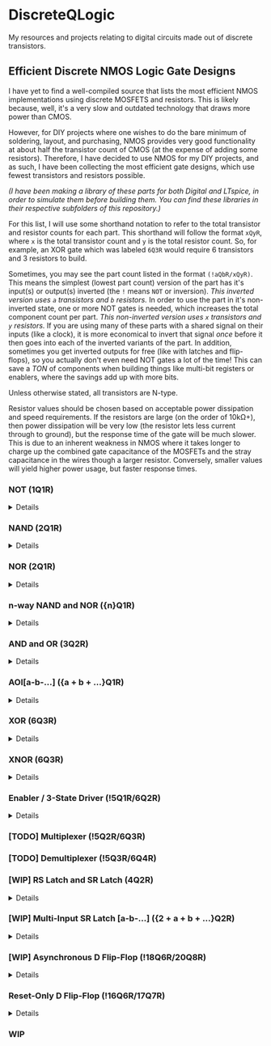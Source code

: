# DiscreteQLogic
My resources and projects relating to digital circuits made out of discrete transistors.

## Efficient Discrete NMOS Logic Gate Designs
I have yet to find a well-compiled source that lists the most efficient NMOS implementations using discrete MOSFETS and resistors. This is likely because, well, it's a very slow and outdated technology that draws more power than CMOS.

However, for DIY projects where one wishes to do the bare minimum of soldering, layout, and purchasing, NMOS provides very good functionality at about half the transistor count of CMOS (at the expense of adding some resistors). Therefore, I have decided to use NMOS for my DIY projects, and as such, I have been collecting the most efficient gate designs, which use fewest transistors and resistors possible.

*(I have been making a library of these parts for both Digital and LTspice, in order to simulate them before building them. You can find these libraries in their respective subfolders of this repository.)*

For this list, I will use some shorthand notation to refer to the total transistor and resistor counts for each part. This shorthand will follow the format `xQyR`, where `x` is the total transistor count and `y` is the total resistor count. So, for example, an XOR gate which was labeled `6Q3R` would require 6 transistors and 3 resistors to build.

Sometimes, you may see the part count listed in the format `(!aQbR/xQyR)`. This means the simplest (lowest part count) version of the part has it's input(s) or output(s) inverted (the `!` means `NOT` or inversion). *This inverted version uses `a` transistors and `b` resistors.* In order to use the part in it's non-inverted state, one or more NOT gates is needed, which increases the total component count per part. *This non-inverted version uses `x` transistors and `y` resistors.* If you are using many of these parts with a shared signal on their inputs (like a clock), it is more economical to invert that signal *once* before it then goes into each of the inverted variants of the part. In addition, sometimes you get inverted outputs for free (like with latches and flip-flops), so you actually don't even need NOT gates a lot of the time! This can save a *TON* of components when building things like multi-bit registers or enablers, where the savings add up with more bits.

Unless otherwise stated, all transistors are N-type.

Resistor values should be chosen based on acceptable power dissipation and speed requirements. If the resistors are large (on the order of 10kΩ+), then power dissipation will be very low (the resistor lets less current through to ground), but the response time of the gate will be much slower. This is due to an inherent weakness in NMOS where it takes longer to charge up the combined gate capacitance of the MOSFETs and the stray capacitance in the wires though a larger resistor. Conversely, smaller values will yield higher power usage, but faster response times.

### NOT (1Q1R)
<details>
<summary>Details</summary>

The simplest gate to construct is a NOT gate (also known as an inverter). This is simply a pullup resistor with a transistor configured to short the output to ground when voltage is applied to it's gate. Make sure you understand how this gate works, because this fundamental principal is the foundation which allows the systematic construction of every other NMOS gate.

<img src="https://github.com/nimaid/DiscreteQLogic/raw/main/Images/Circuits/nm_not.PNG" width="400px" />

</details>

### NAND (2Q1R)
<details>
<summary>Details</summary>

The next step up in complexity is the NAND gate. This is essentially just a NOT gate with an extra transistor in series to ground. This has the effect of only shorting the output to ground if *both* transistors are conducting. This results in the behavior of a NAND gate.

<img src="https://github.com/nimaid/DiscreteQLogic/raw/main/Images/Circuits/nm_nand.PNG" width="400px" />

</details>

### NOR (2Q1R)
<details>
<summary>Details</summary>

The NOR gate is almost exactly the same as the NAND gate, except the second transistor is connected in parallel as opposed to series. This has the effect of shorting the output to ground if *either* transistors are conducting. This results in the behavior of a NOR gate.

<img src="https://github.com/nimaid/DiscreteQLogic/raw/main/Images/Circuits/nm_nor.PNG" width="400px" />

</details>

### n-way NAND and NOR (\{n\}Q1R)
<details>
<summary>Details</summary>

It is possible to efficiently make NAND and NOR gates that have more than 2 inputs without chaining together the above units. This method uses fewer transistors and resistors than simply chaining the 2-way gates together. We do this be applying the same logic that took us from a 1-way NOT gate to 2-way NAND and NOR gates, but instead of putting only 2 transistors in either series or parallel, we put `n` transistors, where `n` is the number of inputs we want.

Here is an 8-way NAND gate.

<img src="https://github.com/nimaid/DiscreteQLogic/raw/main/Images/Circuits/nm_nand8.PNG" height="400px" />

Here is an 8-way NOR gate.

<img src="https://github.com/nimaid/DiscreteQLogic/raw/main/Images/Circuits/nm_nor8.PNG" width="400px" />

</details>

### AND and OR (3Q2R)
<details>
<summary>Details</summary>

The best way to make AND and OR gates happens to be the most straightforward. All we have to do is add a NOT gate after the NAND and NOR gates, as shown.

AND:

<img src="https://github.com/nimaid/DiscreteQLogic/raw/main/Images/Circuits/nm_and.PNG" width="400px" />

OR:

<img src="https://github.com/nimaid/DiscreteQLogic/raw/main/Images/Circuits/nm_or.PNG" width="400px" />

</details>

### AOI[a-b-...] (\{a + b + ...\}Q1R)
<details>
<summary>Details</summary>

The AOI (And-Or-Invert) gate is a bit unusual at first glance, and it is not as well known as the other gates. However, it is essential for building efficient NMOS circuits. This gate acts on "sets" of inputs, and processes them as follows:
- It first runs each "set" of inputs through an `n`-way AND gate, where `n` is the number of inputs in that set.
- The results from all of the AND gates are run through an `m`-way OR gate, where `m` is the number of sets.
- Finally, the output of the OR gate is run through a NOT gate (also called an inverter).

AOI gates are defined by a series of numbers, which specify exactly how many sets of inputs there are, and how many inputs are in each set. Each set can have a different number of inputs, and you can have an many sets as you like. This is in the format `a-b-c-...`, where `a`, `b`, `c`, etc. specify how many inputs each set has, in order. So a `2-3-1` AOI gate would have 3 sets with 2 inputs going to the first AND gate, 3 inputs going to the second AND gate, and the third set has only 1 input that goes directly to the OR gate stage (because AND only makes sense with 2 or more inputs).

Here is an example of an AOI2-2 gate using conventional combinational logic.

<img src="https://github.com/nimaid/DiscreteQLogic/raw/main/Images/Circuits/aoi2-2_function.PNG" width="400px" />

So why do we care about this odd gate as a single unit? Why don't we just use combinations of AND and NOR gates whenever we need to do these types of operations? The answer is that all of these logical operations can be easily implemented in a single NMOS logic block that uses far fewer transistors and resistors to achieve the same behavior.

Here is that same AIO2-2 gate in NMOS logic, using 4Q1R.

<img src="https://github.com/nimaid/DiscreteQLogic/raw/main/Images/Circuits/nm_aoi2-2.PNG" width="400px" />

The way this works is actually very clever. First, observe that this is still arranged with a pullup resistor and transistors that, with some combinations of inputs, shorts to ground. This is the same idea as the NOT gate, and this is where the "inversion" comes from.

Second, observe that there are 2 parallel paths to ground, just like the NOR gate. The only difference is that instead of a single transistor, each path has 2 transistors in series, which is exactly the same method used to construct the NAND gate. Indeed, when either set of series transistors is conducting, the output will be shorted to ground, providing the AND functionality for each set.

Finally, observe that because the sets of series transistors are in parallel with each other, the compound effect of ORing the results of the 2 AND operations is realized.

Here is an example of a 2-1 AOI gate.

<img src="https://github.com/nimaid/DiscreteQLogic/raw/main/Images/Circuits/nm_aoi2-1.PNG" width="400px" />

And just to make sure it makes sense, here is a 2-2-2-2 AOI gate.

<img src="https://github.com/nimaid/DiscreteQLogic/raw/main/Images/Circuits/nm_aoi2-2-2-2.PNG" width="400px" />

As you can see, you can customize the number of sets and their respective input count to fit your specific needs in the same way you can customize the number of inputs to a NAND or NOR gate.

The final transistor count of each AOI gate will be exactly equal to the total number of inputs, and each AOI gate will only ever use a single resistor.

</details>

### XOR (6Q3R)
<details>
<summary>Details</summary>

It is possible to use an AOI2-2 gate and 2 NOT gates to make an extremely elegant XOR gate, as shown below.

<img src="https://github.com/nimaid/DiscreteQLogic/raw/main/Images/Circuits/nm_xor.PNG" width="400px" />

To understand why this works, think about the AOI gate as "a gate that will set it's output to 0 only when a set of inputs is all 1". In this way, we can analyze the truth table of the XOR gate to find which input conditions result in a 0 and test for them with sets of AND gates that have their inputs set to 1 in those conditions.

XOR gate truth table:
```
┌───┬───┬─────┐
│ A │ B │ Out │
╞═══╪═══╪═════╡
│ 0 │ 0 │  0  │
├───┼───┼─────┤
│ 0 │ 1 │  1  │
├───┼───┼─────┤
│ 1 │ 0 │  1  │
├───┼───┼─────┤
│ 1 │ 1 │  0  │
└───┴───┴─────┘
```

We can see that the output is only 0 when both inputs are the same. Therefore, the first AND gate in the AOI2-2 is fed with both inputs directly, so that the output will go to 0 when both inputs are 1. Next, we need the output to also be 0 when both inputs are 0, and we can do this by simply inverting both inputs before feeding them into the second AND gate. Now we have a gate that outputs 0 when the inputs are either both 1 or both 0, and outputs 1 otherwise. This is an XOR gate!

</details>

### XNOR (6Q3R)
<details>
<summary>Details</summary>

We can implement the XNOR gate without using the classic XOR + NOT gate setup. To do so, we simply re-order the NOT gates in our XOR gate design so that the output goes to 0 in each case where the inputs are different, as opposed to the same.

<img src="https://github.com/nimaid/DiscreteQLogic/raw/main/Images/Circuits/nm_xnor.PNG" width="400px" />

</details>

### Enabler / 3-State Driver (!5Q1R/6Q2R)
<details>
<summary>Details</summary>

This component is a bit unique, as it is the only one which *requires* a few P-channel MOSFETs in addition to N-channel ones. This circuit takes 2 inputs, `In` (input) and `en` (enable). When `en` is 1, the output is equal to `In`. However, when `en` is 0, the output is in a state known as "high impedance". This is a state that is neither a 0 (ground) or 1 (VCC), but instead the output is electrically disconnected entirely.

This is extremely useful when you want to have 2 signals occupy the same wire at different times (the most common example being a data bus inside a computer). To understand the reason why we need a special part for this, lets take an example case where we connect the outputs of 2 AND gates to each other directly. If the first was outputting 1 (VCC) and the second was outputting 0 (ground), then there would be a short-circuit through that wire and those 2 AND gates, which would cause the device to malfunction and likely sustain damage. By putting enablers between the outputs and their shared wire, and by *only enabling a single output at a time*, you can avoid such a disaster.

Before showing you the enabler circuit, it will be useful to first understand how a CMOS-based NOT gate works:

<img src="https://github.com/nimaid/DiscreteQLogic/raw/main/Images/Circuits/cm_not.PNG" width="400px" />

The top transistor is P-channel, and the bottom one is N-channel. In the configuration shown, the N-channel MOSFET will conduct (to ground) when VCC (1) is applied to it's gate, and will act like an open switch when it is grounded (0). This works just like in the N-channel NOT gate. However, the P-channel MOSFET behaves in exactly the opposite way. When VCC (1) is applied to it's gate, it acts like an open switch, and it conducts (to VCC) when the gate is grounded (0).

With this understanding, we can see that when `In` is 0, the upper P-channel MOSFET will be conducting to VCC (1), and the lower N-channel MOSFET will be disconnected, resulting in `Out` being only connected to VCC, and therefore a 1. Conversely, when `In` is 1, the P-channel MOSFET will be open and the N-channel one will be conducting to ground, therefore resulting in a 0. This is the fundamental idea behind CMOS, and it is used in the construction of the enabler circuit.

Now, we are ready to look at the *inverted* enabler circuit (5Q1R):

<img src="https://github.com/nimaid/DiscreteQLogic/raw/main/Images/Circuits/nm_enablen.PNG" width="400px" />

The top 2 transistors are P-channel, while the lower two are N-channel. *(This means the circuit uses 3 N-channel MOSFETs and 2 P-channel MOSFETs.)*

First, note how to topmost (P-channel) and bottommost (N-channel) MOSFETs both have their gates connected directly to `In`, just like the CMOS NOT gate. This means that if those other 2 MOSFETs weren't in the way, this circuit would actually *be* a CMOS NOT gate, and would therefore just invert the input signal. (Out = !In) Alone this isn't very special, but those 2 MOSFETs in the middle which seperate these ones from `Out` are what actually make this circuit useful as an enabler.

Those 2 middle MOSFETs are also a P-channel/N-channel pair, but with a single critical change from the CMOS NOT gate. Instead of both of their gates being directly connected, the upper-middle P-channel MOSFET has it's gate input inverted by a NOT gate. This means that when `en` is 1, *both* MOSFETs will conduct, but when `In` is 0, *neither* MOSFET will conduct (both act like an open switch). This means that when `en` is 1, the effect of the topmost and bottommost MOSFETs are uninterrupted and `Out` is equal to `!In`. However, when `en` is 0, `Out` is completely disconnected from both VCC and ground, *regardless* of the state of topmost and bottommost MOSFETs. This results in the desired behavior of an enabler, but with the input inverted.

In situations where an inverted input signal is already available without adding a NOT gate (like the inverted output on a latch or flip-flop), you can simply use this inverted version of the enabler and remove a few components from the design. However, there are often times where you can' get away with that, and absolutely need an enabler with a non-inverted input. In these situations, you have to bite the bullet and add a NOT gate, as shown below.

Non-inverted Enabler (6Q2R):

<img src="https://github.com/nimaid/DiscreteQLogic/raw/main/Images/Circuits/nm_enable.PNG" width="400px" />

</details>

### [TODO] Multiplexer (!5Q2R/6Q3R)

### [TODO] Demultiplexer (!5Q3R/6Q4R) 

### [WIP] RS Latch and SR Latch (4Q2R)
<details>
<summary>Details</summary>

The RS latch is the basic form of memory. [TODO: Add API definition and explain why it's useful.]

RS Latch Diagram:

<img src="https://github.com/nimaid/DiscreteQLogic/raw/main/Images/Circuits/rs_latch.PNG" width="400px" />

[TODO: Add a breakdown of why it works, step-by step. Also explain metastable (invalid) configurations. Also explain that the circuit starts up in a "random" state.]

Here is the RS latch in the logic simulator, using our NMOS components:

<img src="https://github.com/nimaid/DiscreteQLogic/raw/main/Images/Circuits/nm_rs.PNG" width="400px" />

The SR latch is very similar to the RS latch, but it is made of NAND gates instead of NOR gates. In addition, it's inputs are both inverted (active low) and flipped (set on top and reset on bottom). [TODO: Add full API definition and explain why it's useful, especially compared to the RS latch. Note now the inverted inputs are actually useful later on.]

SR Latch Diagram:

<img src="https://github.com/nimaid/DiscreteQLogic/raw/main/Images/Circuits/sr_latch.PNG" width="400px" />

[TODO: Add a step-by-step breakdown that references the RS latch breakdown. Explain that this also starts up in a "random" state.]

Here is the SR latch in the logic simulator, using our NMOS components:

<img src="https://github.com/nimaid/DiscreteQLogic/raw/main/Images/Circuits/nm_sr.PNG" width="400px" />

</details>

### [WIP] Multi-Input SR Latch [a-b-...] (\{2 + a + b + ...\}Q2R)
<details>
<summary>Details</summary>

[TODO: Introduce the concept of a multi-input SR latch, and explain how it could be useful to have 2 signals as input for `!s` and/or `!r`. Explain the numbering convention briefly, saying it is just like the AOI gate. Also explain how to calculate the transistor count.]

Here is a 2-2 SR latch (6Q2R):

<img src="https://github.com/nimaid/DiscreteQLogic/raw/main/Images/Circuits/nm_sr2-2.PNG" width="400px" />

And here is a 1-2 SR latch (5Q2R):

<img src="https://github.com/nimaid/DiscreteQLogic/raw/main/Images/Circuits/nm_sr1-2.PNG" width="400px" />

</details>

### [WIP] Asynchronous D Flip-Flop (!18Q6R/20Q8R)
<details>
<summary>Details</summary>

[TODO: Explain the DFF API, and why it is so useful and fundamental to digital design. Introduce the clock and quantized time. Emphasize that the DFF will only switch state once per clock cycle (on the rising edge), and that it will *only* update it's state at the moment of the next rising edge of the clock. Explain that this behavior is deceptively complex to implement.]

[TODO: Explain that to make a DFF, we will have to start from simple building blocks and build on that to solve specific issues with the circuit. Explain that the SR latch winds up being more useful here than the RS, and that the reader will see why soon.]

[TODO: Explain that to start, we need to control an SR latch with an enable signal. Explain the difference between transparent and opaque latches. Introduce the gated SR latch.]

<img src="https://github.com/nimaid/DiscreteQLogic/raw/main/Images/Circuits/sr_latch_gated.PNG" width="400px" />

[TODO: Explain that in order to store a data bit coming in, we need to send exactly opposite signals to `!s` and `!r`. Explain that a NOT gate does this, and the result is called a gated D latch.]

<img src="https://github.com/nimaid/DiscreteQLogic/raw/main/Images/Circuits/d_latch_gated.PNG" width="400px" />

[TODO: Explain that while enable is high, then the output will always be allowed to change with the input. Explain that this can cause issues with oscillation (racing) inside of complex logic circuits like counters. Explain what an edge-triggered device is, and why this solves the problem of racing. Introduce the basic D flip-flop.]

<img src="https://github.com/nimaid/DiscreteQLogic/raw/main/Images/Circuits/dff.PNG" width="400px" />

[TODO: Explain how the 2 new SR latches replace the 2 NAND gates on the `!s` and `!r` inputs, and how this makes it edge-triggered instead of a simple opaque latch. Also explain how the lower left NAND gate effectively replaces the NOT gate in the gated D latch.]

[TODO: Explain that because the SR latches start up in an undefined state, we need some way to reliably set and reset the flop-flops manually. Explain that by adding more inputs to the NAND gates allows us to do this, and introduce the final asynchronous DFF.]

<img src="https://github.com/nimaid/DiscreteQLogic/raw/main/Images/Circuits/dff_async.PNG" width="400px" />

[TODO: Explain how the set and reset inputs work, and that they are inverted.]

Here is the equivalent circuit in the logic simulator, using our NMOS components (18Q6R):

<img src="https://github.com/nimaid/DiscreteQLogic/raw/main/Images/Circuits/nm_dff_asyncn.PNG" width="400px" />

If you need a DFF that has non-inverted set and reset inputs, you will need to add NOT gates as shown (20Q8R):

<img src="https://github.com/nimaid/DiscreteQLogic/raw/main/Images/Circuits/nm_dff_async.PNG" width="400px" />

</details>

### Reset-Only D Flip-Flop (!16Q6R/17Q7R)
<details>
<summary>Details</summary>

Often, you don't need to be able to preset a DFF asynchronously. Often, you only need to reset it once when the circuit starts up, and you always want it to be reset to 0. In this case, you can replace a few 3-way NAND gates with 2-way ones, thereby saving some components.

Here is the schematic for such a DFF (16Q6R):

<img src="https://github.com/nimaid/DiscreteQLogic/raw/main/Images/Circuits/nm_dff_resetnn.PNG" width="400px" />

As with the fully asynchronous DFF, the reset input is inverted. To get a non-inverted reset input, use a NOT gate (17Q7R):

<img src="https://github.com/nimaid/DiscreteQLogic/raw/main/Images/Circuits/nm_dff.PNG" width="400px" />

</details>

### WIP
